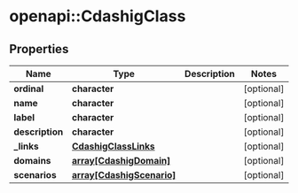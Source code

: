 # openapi::CdashigClass


## Properties
Name | Type | Description | Notes
------------ | ------------- | ------------- | -------------
**ordinal** | **character** |  | [optional] 
**name** | **character** |  | [optional] 
**label** | **character** |  | [optional] 
**description** | **character** |  | [optional] 
**_links** | [**CdashigClassLinks**](CdashigClassLinks.md) |  | [optional] 
**domains** | [**array[CdashigDomain]**](CdashigDomain.md) |  | [optional] 
**scenarios** | [**array[CdashigScenario]**](CdashigScenario.md) |  | [optional] 


